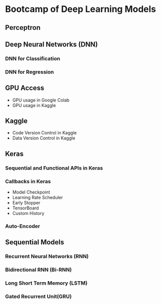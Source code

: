 # Bootcamp of Deep Learning Models

## Perceptron
## Deep Neural Networks (DNN)
### DNN for Classification
### DNN for Regression

## GPU Access
- GPU usage in Google Colab
- GPU usage in Kaggle

## Kaggle
- Code Version Control in Kaggle
- Data Version Control in Kaggle

## Keras
### Sequential and Functional APIs in Keras
### Callbacks in Keras
- Model Checkpoint
- Learning Rate Scheduler
- Early Stopper
- TensorBoard
- Custom History

### Auto-Encoder
## Sequential Models
### Recurrent Neural Networks (RNN)
### Bidirectional RNN (Bi-RNN)
### Long Short Term Memory (LSTM)
### Gated Recurrent Unit(GRU)